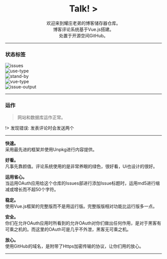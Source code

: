 <center>
<h1> Talk! > </h1>
欢迎来到耀庄老弟的博客储存器仓库。<br/>
博客评论系统基于Vue.js搭建。</br/>
处置于开源空间GitHub。
</center>

---
### 状态标签
![issues](https://img.shields.io/github/issues/sunbossrs/suntalk_save.svg?style=flat-square)  
![use-type](https://img.shields.io/badge/use--type-vue.js-green.svg?style=flat-square)  
![stand-by](https://img.shields.io/badge/stand--by-vssue-green.svg?style=flat-square)  
![vue-type](https://img.shields.io/badge/vue--type-full-orange.svg?style=flat-square)  
![issue-output](https://img.shields.io/badge/issue--output-md5-lightgrey.svg?style=flat-square)

---
### 运作
> 网站和数据库运作正常。

!> 发现错误: 发表评论时会发送两个

---
**快速。**  
采用最先进的框架并使用Unpkg进行内容提供。

**好看。**  
凡事先靠颜值。评论系统使用的是非常养眼的绿色，很好看，Ui也设计的很好。

**运用省心。**  
当运用OAuth应用给这个仓库的Issues部进行添加Issue标题时，运用md5进行缩减或增长而不超50个字符。

**稳定。**  
使用Vue.js框架的完整版而不是用运行版。完整版版相对功能比运行版多一点。

**安全。**  
你们在允许OAuth应用时所看到的允许OAuth对你们做出任何作用，是对于黑客有可乘之机的。而这里的OAuth可是几乎不外泄，黑客无可乘之机。

**放心。**  
使用GitHub的域名，是附带了Https加密传输的协议，让你们用的放心。

---

<div id="vssue"></div>
